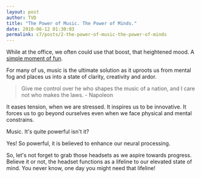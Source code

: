 ```yaml
---
layout: post
author: TVD
title: "The Power of Music. The Power of Minds."
date: 2010-06-12 01:30:03
permalink: c7/posts/2-the-power-of-music-the-power-of-minds
---
```


While at the office, we often could use that boost, that heightened mood. A [simple moment of fun][1].

For many of us, music is the ultimate solution as it uproots us from mental fog and places us into a state of clarity, creativity and ardor.

> Give me control over he who shapes the music of a nation, and I care not who makes the laws. - Napoleon

It eases tension, when we are stressed. It inspires us to be innovative. It forces us to go beyond ourselves even when we face physical and mental constrains.

Music. It's quite powerful isn't it?

Yes! So powerful, it is believed to enhance our neural processing.

So, let's not forget to grab those headsets as we aspire towards progress. Believe it or not, the headset functions as a lifeline to our elevated state of mind. You never know, one day you might need that lifeline!
 


  [1]: http://techoctave.com/c7/posts/1-hello-world
